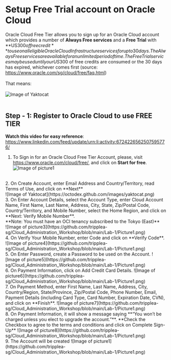 # Setup Free Trial account on Oracle Cloud 

Oracle Cloud Free Tier allows you to sign up for an Oracle Cloud account which provides a number of **Always Free services** and a **Free Trial** with **US$300 of free credit** to use on all eligible Oracle Cloud Infrastructure services for up to 30 days. The Always Free services are available for an unlimited period of time. 
The Free Trial services may be used until your US$300 of free credits are consumed or the 30 days has expired, whichever comes first (source: https://www.oracle.com/sg/cloud/free/faq.html)
</br></br>
That means: </br></br>
![Image of Yaktocat](https://github.com/tripplea-sg/Cloud_Administration_Workshop/blob/main/Lab-1/Screenshot%202020-11-12%20at%208.33.21%20PM.png)
</br></br>
## Step - 1: Register to Oracle Cloud to use FREE TIER
**Watch this video for easy reference**: https://www.linkedin.com/feed/update/urn:li:activity:6724226562507595776/
1. To Sign in for an Oracle Cloud Free Tier Account, please, visit https://www.oracle.com/cloud/free/, and click on **Start for free**. </br>
![Image of picture1](https://github.com/tripplea-sg/Cloud_Administration_Workshop/blob/main/Lab-1/Picture1.png)
</br>
2. On Create Account, enter Email Address and Country/Territory, read Terms of Use, and click on **Next** </br>
![Image of Yaktocat](https://octodex.github.com/images/yaktocat.png)
</br>
3. On Enter Account Details, select the Account Type, enter Cloud Account Name, First Name, Last Name, Address, City, State, Zip/Postal Code, Country/Territory, and Mobile Number, select the Home Region, and click on **Next: Verify Mobile Number**. </br>
   **Note: You must have an OCI tenancy subscribed to the Tokyo (East)** </br>
![Image of picture3](https://github.com/tripplea-sg/Cloud_Administration_Workshop/blob/main/Lab-1/Picture1.png)
</br>
4.	On Verify Your Mobile Number, enter Code and click on **Verify Code**. 
![Image of picture4](https://github.com/tripplea-sg/Cloud_Administration_Workshop/blob/main/Lab-1/Picture1.png)
</br>
5.	On Enter Password, create a Password to be used on the Account.
![Image of picture5](https://github.com/tripplea-sg/Cloud_Administration_Workshop/blob/main/Lab-1/Picture1.png)
</br>
6.	On Payment Information, click on Add Credit Card Details. 
![Image of picture6](https://github.com/tripplea-sg/Cloud_Administration_Workshop/blob/main/Lab-1/Picture1.png)
</br>
7.	On Payment Method, enter First Name, Last Name, Address, City, Country/Region, State/Province, Zip/Postal Code, Phone Number, Email, Payment Details (including Card Type, Card Number, Expiration Date, CVN), and click on **Finish**.
![Image of picture7](https://github.com/tripplea-sg/Cloud_Administration_Workshop/blob/main/Lab-1/Picture1.png)
</br>
8.	On Payment Information, it will show a message saying **“You won’t be charged unless you elect to upgrade the account.”**. 
**Check the Checkbox to agree to the terms and conditions and click on Complete Sign-Up** 
![Image of picture8](https://github.com/tripplea-sg/Cloud_Administration_Workshop/blob/main/Lab-1/Picture1.png)
</br>
9. The Account will be created
![Image of picture1](https://github.com/tripplea-sg/Cloud_Administration_Workshop/blob/main/Lab-1/Picture1.png)
</br>
